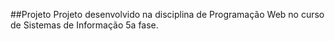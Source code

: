 ##Projeto
Projeto desenvolvido na disciplina de Programação Web no curso de Sistemas de Informação 5a fase.
